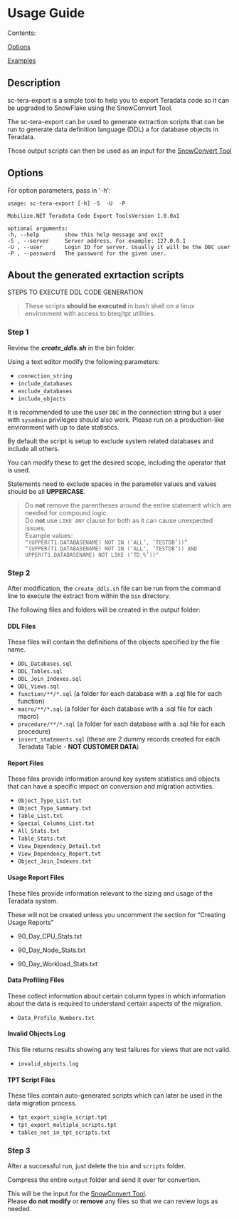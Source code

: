 ﻿# Usage Guide
Contents:

[Options](#options)

[Examples](#examples)


## Description
sc-tera-export is a simple tool to help you to export Teradata code so it can be upgraded to SnowFlake using the SnowConvert Tool.

The sc-tera-export can be used to generate extraction scripts that can be run to generate data definition language (DDL) a for database objects in Teradata.

Those output scripts can then be used as an input for the [SnowConvert Tool](https://www.mobilize.net/products/database-migrations/snowconvert)


## Options
For option parameters, pass in '-h': 

    usage: sc-tera-export [-h] -S  -U  -P

    Mobilize.NET Teradata Code Export ToolsVersion 1.0.0a1

    optional arguments:
    -h, --help        show this help message and exit
    -S , --server     Server address. For example: 127.0.0.1
    -U , --user       Login ID for server. Usually it will be the DBC user
    -P , --password   The password for the given user.


## About the generated exrtaction scripts

STEPS TO EXECUTE DDL CODE GENERATION

> These scripts **should be executed** in bash shell on a linux environment with access to bteq/tpt utilities.


### Step 1
Review the ***create_ddls.sh*** in the bin folder.

Using a text editor modify the following parameters:

- `connection_string`
- `include_databases`
- `exclude_databases`
- `include_objects` 

It is recommended to use the user `DBC` in the connection string but a user with `sysadmin` privileges should also work. Please run on a production-like environment with up to date statistics.

By default the script is setup to exclude system related databases and include all others.

You can modify these to get the desired scope, including the operator that is used.  

Statements need to exclude spaces in the parameter values and values should be all **UPPERCASE**. 

> Do **not** remove the parentheses around the entire statement which are needed for compound logic.  
> Do **not** use `LIKE ANY` clause for both as it can cause unexpected issues.  
Example values:  
>  `“(UPPER(T1.DATABASENAME) NOT IN (‘ALL’, ‘TESTDB’))”`   
> `“(UPPER(T1.DATABASENAME) NOT IN (‘ALL’, ‘TESTDB’)) AND UPPER(T1.DATABASENAME) NOT LIKE (‘TD_%’))"` 

### Step 2
After modification, the `create_ddls.sh` file can be run from the command line to execute the extract from within the `bin` directory.  

The following files and folders will be created in the output folder:

#### DDL Files 
These files will contain the definitions of the objects specified by the file name.

*	`DDL_Databases.sql`
*	`DDL_Tables.sql`
*	`DDL_Join_Indexes.sql`
*	`DDL_Views.sql`
*	`function/**/*.sql` (a folder for each database with a .sql file for each function)
*   `macro/**/*.sql` (a folder for each database with a .sql file for each macro)
*	`procedure/**/*.sql` (a folder for each database with a .sql file for each procedure)
*	`insert_statements.sql` (these are 2 dummy records created for each Teradata Table - **NOT CUSTOMER DATA**)

#### Report Files

These files provide information around key system statistics and objects that can have a specific impact on conversion and migration activities.


*	`Object_Type_List.txt`
*	`Object_Type_Summary.txt`
*	`Table_List.txt`
*	`Special_Columns_List.txt`
*	`All_Stats.txt`
*	`Table_Stats.txt`
*	`View_Dependency_Detail.txt`
*	`View_Dependency_Report.txt`
*	`Object_Join_Indexes.txt`

#### Usage Report Files 

These files provide information relevant to the sizing and usage of the Teradata system.   

These will not be created unless you uncomment the section for “Creating Usage Reports”

*	90_Day_CPU_Stats.txt

*	90_Day_Node_Stats.txt

*	90_Day_Workload_Stats.txt

#### Data Profiling Files 

These collect information about certain column types in which information about the data is required to understand certain aspects of the migration.

*	`Data_Profile_Numbers.txt`

#### Invalid Objects Log 

This file returns results showing any test failures for views that are not valid.

*	`invalid_objects.log`

#### TPT Script Files 

These files contain auto-generated scripts which can later be used in the data migration process.   

*	`tpt_export_single_script.tpt`
*	`tpt_export_multiple_scripts.tpt`
*	`tables_not_in_tpt_scripts.txt`

### Step 3

After a successful run, just delete the `bin` and `scripts` folder.

Compress the entire `output` folder and send it over for convertion. 

This will be the input for the [SnowConvert Tool](https://www.mobilize.net/products/database-migrations/snowconvert).  
Please **do not modify** or **remove** any files so that we can review logs as needed.